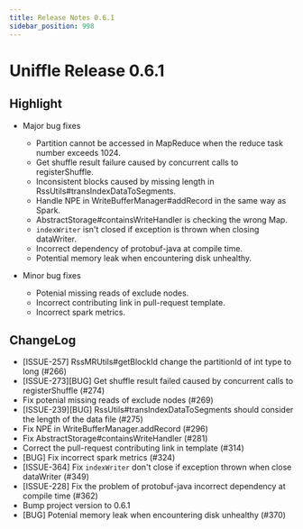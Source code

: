 ```yaml
---
title: Release Notes 0.6.1
sidebar_position: 998
---
```


# Uniffle Release 0.6.1

## Highlight

- Major bug fixes
  * Partition cannot be accessed in MapReduce when the reduce task number exceeds 1024.
  * Get shuffle result failure caused by concurrent calls to registerShuffle.
  * Inconsistent blocks caused by missing length in RssUtils#transIndexDataToSegments.
  * Handle NPE in WriteBufferManager#addRecord in the same way as Spark.
  * AbstractStorage#containsWriteHandler is checking the wrong Map.
  * `indexWriter` isn't closed if exception is thrown when closing dataWriter.
  * Incorrect dependency of protobuf-java at compile time.
  * Potential memory leak when encountering disk unhealthy.

- Minor bug fixes
  * Potenial missing reads of exclude nodes.
  * Incorrect contributing link in pull-request template.
  * Incorrect spark metrics.

## ChangeLog

* [ISSUE-257] RssMRUtils#getBlockId change the partitionId of int type to long (#266)
* [ISSUE-273][BUG] Get shuffle result failed caused by concurrent calls to registerShuffle (#274)
* Fix potenial missing reads of exclude nodes (#269)
* [ISSUE-239][BUG] RssUtils#transIndexDataToSegments should consider the length of the data file (#275)
* Fix NPE in WriteBufferManager.addRecord (#296)
* Fix AbstractStorage#containsWriteHandler (#281)
* Correct the pull-request contributing link in template (#314)
* [BUG] Fix incorrect spark metrics (#324)
* [ISSUE-364] Fix `indexWriter` don't close if exception thrown when close dataWriter (#349)
* [ISSUE-228] Fix the problem of protobuf-java incorrect dependency at compile time (#362)
* Bump project version to 0.6.1
* [BUG] Potenial memory leak when encountering disk unhealthy (#370)
